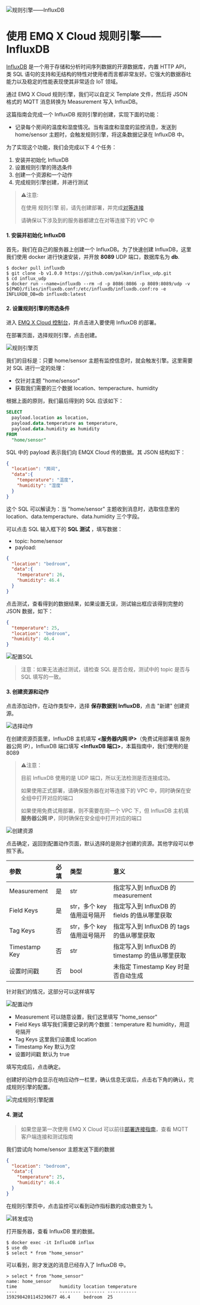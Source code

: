 ![规则引擎——InfluxDB](../_assets/deployments/rule_engine/rule_engine_influxdb.jpg)

# 使用 EMQ X Cloud 规则引擎——InfluxDB

[InfluxDB](https://www.influxdata.com/) 是一个用于存储和分析时间序列数据的开源数据库，内置 HTTP API，类 SQL 语句的支持和无结构的特性对使用者而言都非常友好。它强大的数据吞吐能力以及稳定的性能表现使其非常适合 IoT 领域。

通过 EMQ X Cloud 规则引擎，我们可以自定义 Template 文件，然后将 JSON 格式的 MQTT 消息转换为 Measurement 写入 InfluxDB。



这篇指南会完成一个 InfluxDB 规则引擎的创建，实现下面的功能：

* 记录每个房间的温度和湿度情况。当有温度和湿度的监控消息，发送到 home/sensor 主题时，会触发规则引擎，将这条数据记录在 InfluxDB 中。



为了实现这个功能，我们会完成以下 4 个任务：

1. 安装并初始化 InfluxDB 
2. 设置规则引擎的筛选条件
3. 创建一个资源和一个动作
4. 完成规则引擎创建，并进行测试

>⚠️注意:
>
>在使用 规则引擎 前，请先创建部署，并完成[对等连接](../deployments/vpc_peering.md)
>
>请确保以下涉及到的服务器都建立在对等连接下的 VPC 中



#### 1. 安装并初始化 InfluxDB

首先，我们在自己的服务器上创建一个 InfluxDB。为了快速创建 InfluxDB，这里我们使用 docker 进行快速安装，并开放 **8089** UDP 端口，数据库名为 **db**.

```shell
$ docker pull influxdb
$ git clone -b v1.0.0 https://github.com/palkan/influx_udp.git
$ cd influx_udp
$ docker run --name=influxdb --rm -d -p 8086:8086 -p 8089:8089/udp -v ${PWD}/files/influxdb.conf:/etc/influxdb/influxdb.conf:ro -e INFLUXDB_DB=db influxdb:latest
```



#### 2. 设置规则引擎的筛选条件

进入 [EMQ X Cloud 控制台](https://cloud.emqx.io/console/)，并点击进入要使用 InfluxDB 的部署。

在部署页面，选择规则引擎，点击创建。

![规则引擎页](../_assets/deployments/rule_engine/view_rule_engine.png)

我们的目标是：只要 home/sensor 主题有监控信息时，就会触发引擎。这里需要对 SQL 进行一定的处理：

* 仅针对主题 "home/sensor"
* 获取我们需要的三个数据 location、temperacture、humidity 

根据上面的原则，我们最后得到的 SQL 应该如下：

```sql
SELECT
  payload.location as location,
  payload.data.temperature as temperature,
  payload.data.humidity as humidity
FROM
  "home/sensor"
```
SQL 中的 payload 表示我们向 EMQX Cloud 传的数据。其 JSON 结构如下：

```json
{
  "location": "房间",
  "data":{
    "temperature": "温度",
    "humidity": "湿度"
  }
}
```
这个 SQL 可以解读为：当 "home/sensor" 主题收到消息时，选取信息里的 location、data.temperacture、data.humidity 三个字段。

可以点击 SQL 输入框下的 **SQL 测试** ，填写数据：

* topic: home/sensor
* payload:
```json
{
  "location": "bedroom",
  "data":{
    "temperature": 26,
    "humidity": 46.4
  }
}
```
点击测试，查看得到的数据结果，如果设置无误，测试输出框应该得到完整的 JSON 数据，如下：

```json
{
  "temperature": 25,
  "location": "bedroom",
  "humidity": 46.4
}
```
![配置SQL](../_assets/deployments/rule_engine/influxDB_SQL_setting.png)

>注意：如果无法通过测试，请检查 SQL 是否合规，测试中的 topic 是否与 SQL 填写的一致。

  

#### 3. 创建资源和动作

点击添加动作，在动作类型中，选择 **保存数据到 InfluxDB**，点击 "新建" 创建资源。

![选择动作](../_assets/deployments/rule_engine/add_influxDB_action02.png)

在创建资源页面里，InfluxDB 主机填写 **<服务器内网 IP>**（免费试用部署填 服务器公网 IP），InfluxDB 端口填写 **\<InfluxDB 端口\>**，本篇指南中，我们使用的是 8089

>⚠️注意：
>
>目前 InfluxDB 使用的是 UDP 端口，所以无法检测是否连接成功。
>
>如果使用正式部署，请确保服务器在对等连接下的 VPC 中，同时确保在安全组中打开对应的端口
>
>如果使用免费试用部署，则不需要在同一个 VPC 下，但 InfluxDB 主机填**服务器公网 IP**，同时确保在安全组中打开对应的端口

![创建资源](../_assets/deployments/rule_engine/add_influxDB_action03.png)

点击确定，返回到配置动作页面，默认选择的是刚才创建的资源。其他字段可以参照下表。

| 参数   | 必填   | 类型   | 意义   |
|:----|:----|:----|:----|
| Measurement   | 是   | str   | 指定写入到 InfluxDB 的  measurement   |
| Field Keys   | 是   | str，多个 key 值用逗号隔开   | 指定写入到 InfluxDB 的 fields 的值从哪里获取   |
| Tag Keys   | 否   | str，多个 key 值用逗号隔开   | 指定写入到 InfluxDB 的 tags 的值从哪里获取   |
| Timestamp Key   | 否   | str   | 指定写入到 InfluxDB 的 timestamp 的值从哪里获取   |
| 设置时间戳   | 否   | bool   | 未指定 Timestamp Key 时是否自动生成   |

针对我们的情况，这部分可以这样填写

![配置动作](../_assets/deployments/rule_engine/add_influxDB_action04.png)

* Measurement 可以随意设置，我们这里填写 "home_sensor"
* Field Keys 填写我们需要记录的两个数据：temperature 和 humidity，用逗号隔开
* Tag Keys 这里我们设置成 location
* Timestamp Key 默认为空
* 设置时间戳 默认为 true

填写完成后，点击确定。

创建好的动作会显示在响应动作一栏里，确认信息无误后，点击右下角的确认，完成规则引擎的配置。

![完成规则引擎配置](../_assets/deployments/rule_engine/add_influxDB_action05.png)



#### 4. 测试

>如果您是第一次使用 EMQ X Cloud 可以前往[部署连接指南](../deployments/connections.md)，查看 MQTT 客户端连接和测试指南

我们尝试向 home/sensor 主题发送下面的数据

```json
{
  "location": "bedroom",
  "data":{
    "temperature": 25,
    "humidity": 46.4
  }
}
```
在规则引擎页中，点击监控可以看到动作指标数的成功数变为 1。

![转发成功](../_assets/deployments/rule_engine/test_rule_engine_influxDB.png)

打开服务器，查看 InfluxDB 里的数据。

```shell
$ docker exec -it InfluxDB influx
$ use db
$ select * from "home_sensor"
```
可以看到，刚才发送的消息已经存入了 InfluxDB 中。

```plain
> select * from "home_sensor"
name: home_sensor
time                humidity location temperature
----                -------- -------- -----------
1592984201145230677 46.4     bedroom  25
```
